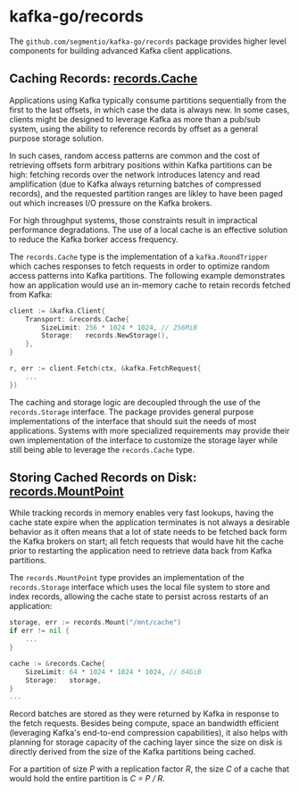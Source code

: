 # kafka-go/records

The `github.com/segmentio/kafka-go/records` package provides higher level
components for building advanced Kafka client applications.

## Caching Records: [records.Cache](https://pkg.go.dev/github.com/segmentio/kafka-go/records#Cache)

Applications using Kafka typically consume partitions sequentially from the
first to the last offsets, in which case the data is always new. In some cases,
clients might be designed to leverage Kafka as more than a pub/sub system, using
the ability to reference records by offset as a general purpose storage solution.

In such cases, random access patterns are common and the cost of retrieving
offsets form arbitrary positions within Kafka partitions can be high: fetching
records over the network introduces latency and read amplification (due to Kafka
always returning batches of compressed records), and the requested partition
ranges are likley to have been paged out which increases I/O pressure on the
Kafka brokers.

For high throughput systems, those constraints result in impractical performance
degradations. The use of a local cache is an effective solution to reduce the
Kafka borker access frequency.

The `records.Cache` type is the implementation of a `kafka.RoundTripper` which
caches responses to fetch requests in order to optimize random access patterns
into Kafka partitions. The following example demonstrates how an application
would use an in-memory cache to retain records fetched from Kafka:

```go
client := &kafka.Client{
    Transport: &records.Cache{
        SizeLimit: 256 * 1024 * 1024, // 256MiB
        Storage:   records.NewStorage(),
    },
}

r, err := client.Fetch(ctx, &kafka.FetchRequest{
    ...
})
```

The caching and storage logic are decoupled through the use of the
`records.Storage` interface. The package provides general purpose
implementations of the interface that should suit the needs of most
applications. Systems with more specialized requirements may provide their own
implementation of the interface to customize the storage layer while still being
able to leverage the `records.Cache` type.

## Storing Cached Records on Disk: [records.MountPoint](https://pkg.go.dev/github.com/segmentio/kafka-go/records#MountPoint)

While tracking records in memory enables very fast lookups, having the cache
state expire when the application terminates is not always a desirable behavior
as it often means that a lot of state needs to be fetched back form the Kafka
brokers on start; all fetch requests that would have hit the cache prior to
restarting the application need to retrieve data back from Kafka partitions.

The `records.MountPoint` type provides an implementation of the
`records.Storage` interface which uses the local file system to store and index
records, allowing the cache state to persist across restarts of an application:

```go
storage, err := records.Mount("/mnt/cache")
if err != nil {
    ...
}

cache := &records.Cache{
    SizeLimit: 64 * 1024 * 1024 * 1024, // 64GiB
    Storage:   storage,
}
...
```

Record batches are stored as they were returned by Kafka in response to the
fetch requests. Besides being compute, space an bandwidth efficient (leveraging
Kafka's end-to-end compression capabilities), it also helps with planning for
storage capacity of the caching layer since the size on disk is directly derived
from the size of the Kafka partitions being cached.

For a partition of size _P_ with a replication factor _R_, the size _C_ of a
cache that would hold the entire partition is _C = P / R_.
